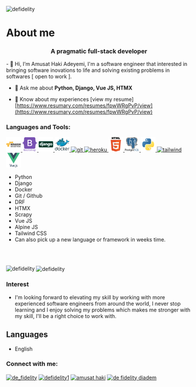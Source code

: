 <p align="left"> <img src="https://komarev.com/ghpvc/?username=defidelity&label=Profile%20views&color=0e75b6&style=flat&theme=ocean_dark" alt="defidelity" /> </p>



# About me
<h3 align="center">A pragmatic full-stack developer</h3>
- 👋 Hi, I’m Amusat Haki Adeyemi, I'm a software engineer that interested in bringing software inovations to life and solving existing problems in softwares [ open to work ].

- 💬 Ask me about **Python, Django, Vue JS, HTMX**

- 📄 Know about my experiences [view my resume] [https://www.resumary.com/resumes/fpwWRgPvP/view](https://www.resumary.com/resumes/fpwWRgPvP/view)

<h3 align="left">Languages and Tools:</h3>
<p align="left"> <a href="https://aws.amazon.com" target="_blank" rel="noreferrer"> <img src="https://raw.githubusercontent.com/devicons/devicon/master/icons/amazonwebservices/amazonwebservices-original-wordmark.svg" alt="aws" width="40" height="40"/> </a> <a href="https://getbootstrap.com" target="_blank" rel="noreferrer"> <img src="https://raw.githubusercontent.com/devicons/devicon/master/icons/bootstrap/bootstrap-plain-wordmark.svg" alt="bootstrap" width="40" height="40"/> </a> <a href="https://www.djangoproject.com/" target="_blank" rel="noreferrer"> <img src="https://raw.githubusercontent.com/devicons/devicon/master/icons/django/django-original.svg" alt="django" width="40" height="40"/> </a> <a href="https://www.docker.com/" target="_blank" rel="noreferrer"> <img src="https://raw.githubusercontent.com/devicons/devicon/master/icons/docker/docker-original-wordmark.svg" alt="docker" width="40" height="40"/> </a> <a href="https://git-scm.com/" target="_blank" rel="noreferrer"> <img src="https://www.vectorlogo.zone/logos/git-scm/git-scm-icon.svg" alt="git" width="40" height="40"/> </a> <a href="https://heroku.com" target="_blank" rel="noreferrer"> <img src="https://www.vectorlogo.zone/logos/heroku/heroku-icon.svg" alt="heroku" width="40" height="40"/> </a> <a href="https://www.w3.org/html/" target="_blank" rel="noreferrer"> <img src="https://raw.githubusercontent.com/devicons/devicon/master/icons/html5/html5-original-wordmark.svg" alt="html5" width="40" height="40"/> </a> <a href="https://www.postgresql.org" target="_blank" rel="noreferrer"> <img src="https://raw.githubusercontent.com/devicons/devicon/master/icons/postgresql/postgresql-original-wordmark.svg" alt="postgresql" width="40" height="40"/> </a> <a href="https://www.python.org" target="_blank" rel="noreferrer"> <img src="https://raw.githubusercontent.com/devicons/devicon/master/icons/python/python-original.svg" alt="python" width="40" height="40"/> </a> <a href="https://tailwindcss.com/" target="_blank" rel="noreferrer"> <img src="https://www.vectorlogo.zone/logos/tailwindcss/tailwindcss-icon.svg" alt="tailwind" width="40" height="40"/> </a> <a href="https://vuejs.org/" target="_blank" rel="noreferrer"> <img src="https://raw.githubusercontent.com/devicons/devicon/master/icons/vuejs/vuejs-original-wordmark.svg" alt="vuejs" width="40" height="40"/> </a> </p>

- Python 
- Django
- Docker
- Git / Github
- DRF
- HTMX
- Scrapy
- Vue JS
- Alpine JS
- Tailwind CSS
- Can also pick up a new language or framework in weeks time.




<br/> <br/>

<p><img align="left" src="https://github-readme-stats.vercel.app/api/top-langs?username=defidelity&show_icons=true&locale=en&layout=compact&theme=ocean_dark" alt="defidelity" /></p>
<p>&nbsp;<img align="center" src="https://github-readme-stats.vercel.app/api?username=defidelity&show_icons=true&locale=en&theme=ocean_dark" alt="defidelity" /></p>





### Interest

- I'm looking forward to elevating my skill by working with more experienced software engineers from around the world, I never stop learning and I enjoy solving my problems which makes me stronger with my skill, I'll be a right choice to work with.

## Languages
- English

<h3 align="left">Connect with me:</h3>
<p align="left">
<a href="https://dev.to/de_fidelity" target="blank"><img align="center" src="https://raw.githubusercontent.com/rahuldkjain/github-profile-readme-generator/master/src/images/icons/Social/devto.svg" alt="de_fidelity" height="30" width="40" /></a>
<a href="https://twitter.com/defidelity1" target="blank"><img align="center" src="https://raw.githubusercontent.com/rahuldkjain/github-profile-readme-generator/master/src/images/icons/Social/twitter.svg" alt="defidelity1" height="30" width="40" /></a>
<a href="https://linkedin.com/in/amusat haki" target="blank"><img align="center" src="https://raw.githubusercontent.com/rahuldkjain/github-profile-readme-generator/master/src/images/icons/Social/linked-in-alt.svg" alt="amusat haki" height="30" width="40" /></a>
<a href="https://m.facebook.com/hamzatabdulhaki.hardayyemie?ref=bookmarks" target="blank"><img align="center" src="https://raw.githubusercontent.com/rahuldkjain/github-profile-readme-generator/master/src/images/icons/Social/facebook.svg" alt="de fidelity diadem" height="30" width="40" /></a>
</p>


<!---

DeFidelity/DeFidelity is a ✨ special ✨ repository because its `README.md` (this file) appears on your GitHub profile.
You can click the Preview link to take a look at your changes.
--->
